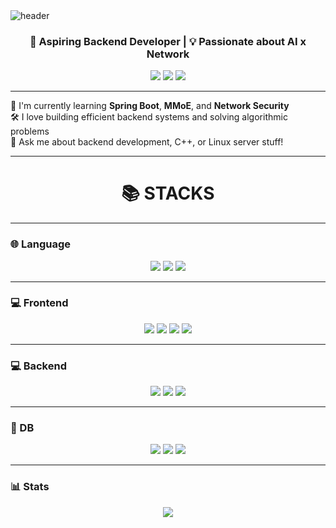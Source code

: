 <img src="https://capsule-render.vercel.app/api?type=waving&color=0:7F7FD5,100:86A8E7&height=400&section=header&text=Kangwook%20Kim👨‍💻&fontSize=40&fontAlign=60&fontColor=ffffff" alt="header"/>

<h3 align="center">🚀 Aspiring Backend Developer | 💡 Passionate about AI x Network</h3>

<p align="center">
  <a href="mailto:kangwook@example.com"><img src="https://img.shields.io/badge/email-kangwook@example.com-D14836?style=flat-square&logo=gmail&logoColor=white"/></a>
  <a href="https://github.com/kangwook-kim02"><img src="https://img.shields.io/badge/github-kangwook--kim02-181717?style=flat-square&logo=github&logoColor=white"/></a>
  <a href="https://solved.ac/ices17"><img src="https://img.shields.io/badge/solved.ac-ices17-1e90ff?style=flat-square&logo=baidu&logoColor=white"/></a>
</p>

---

🌱 I'm currently learning **Spring Boot**, **MMoE**, and **Network Security**  
🛠 I love building efficient backend systems and solving algorithmic problems  
💬 Ask me about backend development, C++, or Linux server stuff!



---

<h1 align="center">📚 STACKS</h1>

---

### 🌐 Language
<p align="center">
  <img src="https://img.shields.io/badge/java-007396?style=for-the-badge&logo=java&logoColor=white">
  <img src="https://img.shields.io/badge/c++-00599C?style=for-the-badge&logo=c%2B%2B&logoColor=white">
  <img src="https://img.shields.io/badge/python-3776AB?style=for-the-badge&logo=python&logoColor=white">
</p>

---

### 💻 Frontend
<p align="center">
  <img src="https://img.shields.io/badge/html5-E34F26?style=for-the-badge&logo=html5&logoColor=white">
  <img src="https://img.shields.io/badge/css-1572B6?style=for-the-badge&logo=css3&logoColor=white">
  <img src="https://img.shields.io/badge/javascript-F7DF1E?style=for-the-badge&logo=javascript&logoColor=black">
  <img src="https://img.shields.io/badge/react-61DAFB?style=for-the-badge&logo=react&logoColor=black">
</p>

---

### 💻 Backend
<p align="center">
  <img src="https://img.shields.io/badge/spring-6DB33F?style=for-the-badge&logo=spring&logoColor=white">
  <img src="https://img.shields.io/badge/express-000000?style=for-the-badge&logo=express&logoColor=white">
  <img src="https://img.shields.io/badge/bootstrap-7952B3?style=for-the-badge&logo=bootstrap&logoColor=white">
</p>

---

### 📜 DB
<p align="center">
  <img src="https://img.shields.io/badge/postgresql-4169E1?style=for-the-badge&logo=postgresql&logoColor=white">
  <img src="https://img.shields.io/badge/mysql-4479A1?style=for-the-badge&logo=mysql&logoColor=white">
  <img src="https://img.shields.io/badge/mongoDB-47A248?style=for-the-badge&logo=MongoDB&logoColor=white">
</p>

---

### 📊 Stats
<p align="center">
  <a href="https://solved.ac/ices17">
    <img src="https://mazassumnida.wtf/api/generate_badge?boj=ices17">
  </a>
</p>
